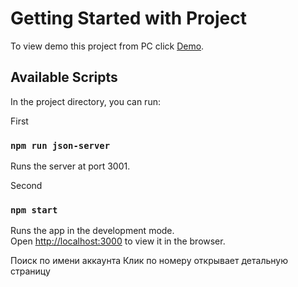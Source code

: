 # Getting Started with Project

To view demo this project from PC click [Demo](https://list-task-test-app.herokuapp.com/).

## Available Scripts

In the project directory, you can run:

First
### `npm run json-server`

Runs the server at port 3001.

Second
### `npm start`

Runs the app in the development mode.\
Open [http://localhost:3000](http://localhost:3000) to view it in the browser.

Поиск по имени аккаунта
Клик по номеру открывает детальную страницу

